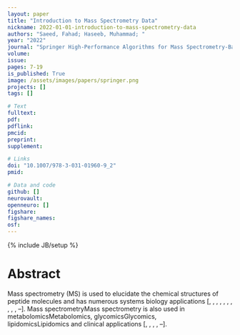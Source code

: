 ```yaml
---
layout: paper
title: "Introduction to Mass Spectrometry Data"
nickname: 2022-01-01-introduction-to-mass-spectrometry-data
authors: "Saeed, Fahad; Haseeb, Muhammad; "
year: "2022"
journal: "Springer High-Performance Algorithms for Mass Spectrometry-Based Omics"
volume: 
issue:
pages: 7-19
is_published: True
image: /assets/images/papers/springer.png
projects: []
tags: []

# Text
fulltext:
pdf:
pdflink:
pmcid:
preprint: 
supplement:

# Links
doi: "10.1007/978-3-031-01960-9_2"
pmid:

# Data and code
github: []
neurovault:
openneuro: []
figshare:
figshare_names:
osf:
---
```

{% include JB/setup %}

# Abstract

Mass spectrometry (MS) is used to elucidate the chemical structures of peptide molecules and has numerous systems biology applications [, , , , , , , , , , –]. Mass spectrometryMass spectrometry is also used in metabolomicsMetabolomics, glycomicsGlycomics, lipidomicsLipidomics and clinical applications [, , , , –].
